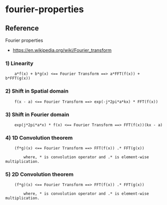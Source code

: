 # fourier-properties


## Reference
Fourier properties
- https://en.wikipedia.org/wiki/Fourier_transform

### 1) Linearity
        a*f(x) + b*g(x) <== Fourier Transform ==> a*FFT(f(x)) + b*FFT(g(x))

### 2) Shift in Spatial domain
        f(x - a) <== Fourier Transform ==> exp(-j*2pi*a*kx) * FFT(f(x))
        
### 3) Shift in Fourier domain
        exp(j*2pi*a*x) * f(x) <== Fourier Transform ==> FFT(f(x))(kx - a)

### 4) 1D Convolution theorem
        (f*g)(x) <== Fourier Transform ==> FFT(f(x)) .* FFT(g(x))
        
            where, * is convolution operator and .* is element-wise multiplication.

### 5) 2D Convolution theorem
        (f*g)(x) <== Fourier Transform ==> FFT(f(x)) .* FFT(g(x))

            where, * is convolution operator and .* is element-wise multiplication.

